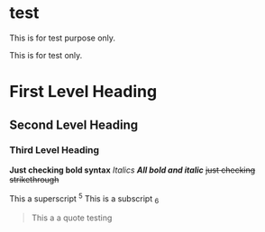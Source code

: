 # test
This is for test purpose only.

This is for test only. 

# First Level Heading
## Second Level Heading
### Third Level Heading 

**Just checking bold syntax**
_Italics_
***All bold and italic***
~~just checking strikethrough~~

This a superscript <sup>5</sup>
This is a subscript <sub>6</sub>

 >This a a quote testing
